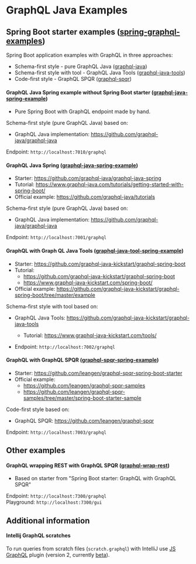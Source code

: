 # GraphQL Java Examples

## Spring Boot starter examples ([spring-graphql-examples](spring-graphql-examples))

Spring Boot application examples with GraphQL in three approaches:
- Schema-first style - pure GraphQL Java ([graphql-java](https://github.com/graphql-java/graphql-java))
- Schema-first style with tool - GraphQL Java Tools ([graphql-java-tools](https://github.com/graphql-java-kickstart/graphql-java-tools))
- Code-first style - GraphQL SPQR ([graphql-spqr](https://github.com/leangen/graphql-spqr))

#### GraphQL Java Spring example without Spring Boot starter ([graphql-java-spring-example](spring-graphql-examples/graphql-java-spring-example))
- Pure Spring Boot with GraphQL endpoint made by hand.

Schema-first style (pure GraphQL Java) based on:
- GraphQL Java implementation: https://github.com/graphql-java/graphql-java

Endpoint: `http://localhost:7010/graphql`

#### GraphQL Java Spring ([graphql-java-spring-example](spring-graphql-examples/graphql-java-spring-example))
- Starter: https://github.com/graphql-java/graphql-java-spring
- Tutorial: https://www.graphql-java.com/tutorials/getting-started-with-spring-boot/
- Official example: https://github.com/graphql-java/tutorials

Schema-first style (pure GraphQL Java) based on:
- GraphQL Java implementation: https://github.com/graphql-java/graphql-java

Endpoint: `http://localhost:7001/graphql`

#### GraphQL with Graph QL Java Tools ([graphql-java-tool-spring-example](spring-graphql-examples/graphql-java-tool-spring-example))
- Starter: https://github.com/graphql-java-kickstart/graphql-spring-boot
- Tutorial:
	- https://github.com/graphql-java-kickstart/graphql-spring-boot
	- https://www.graphql-java-kickstart.com/spring-boot/
- Official example: https://github.com/graphql-java-kickstart/graphql-spring-boot/tree/master/example

Schema-first style with tool based on:
- GraphQL Java Tools: https://github.com/graphql-java-kickstart/graphql-java-tools
	- Tutorial: https://www.graphql-java-kickstart.com/tools/

- Endpoint: `http://localhost:7002/graphql`

#### GraphQL with GraphQL SPQR ([graphql-spqr-spring-example](spring-graphql-examples/graphql-spqr-spring-example))
- Starter: https://github.com/leangen/graphql-spqr-spring-boot-starter
- Official example:
	- https://github.com/leangen/graphql-spqr-samples
	- https://github.com/leangen/graphql-spqr-samples/tree/master/spring-boot-starter-sample

Code-first style based on:
- GraphQL SPQR: https://github.com/leangen/graphql-spqr

Endpoint: `http://localhost:7003/graphql`

## Other examples

#### GraphQL wrapping REST with GraphQL SPQR ([graphql-wrap-rest](graphql-wrap-rest))
- Based on starter from "Spring Boot starter: GraphQL with GraphQL SPQR"

Endpoint: `http://localhost:7300/graphql`\
Playground: `http://localhost:7300/gui`

## Additional information

#### Intellij GraphQL scratches

To run queries from scratch files (`scratch.graphql`) with IntelliJ use [JS GraphQL](https://plugins.jetbrains.com/plugin/8097-js-graphql) plugin (version 2, 
currently [beta](https://github.com/jimkyndemeyer/js-graphql-intellij-plugin/releases/tag/2.0.0-beta-1)).